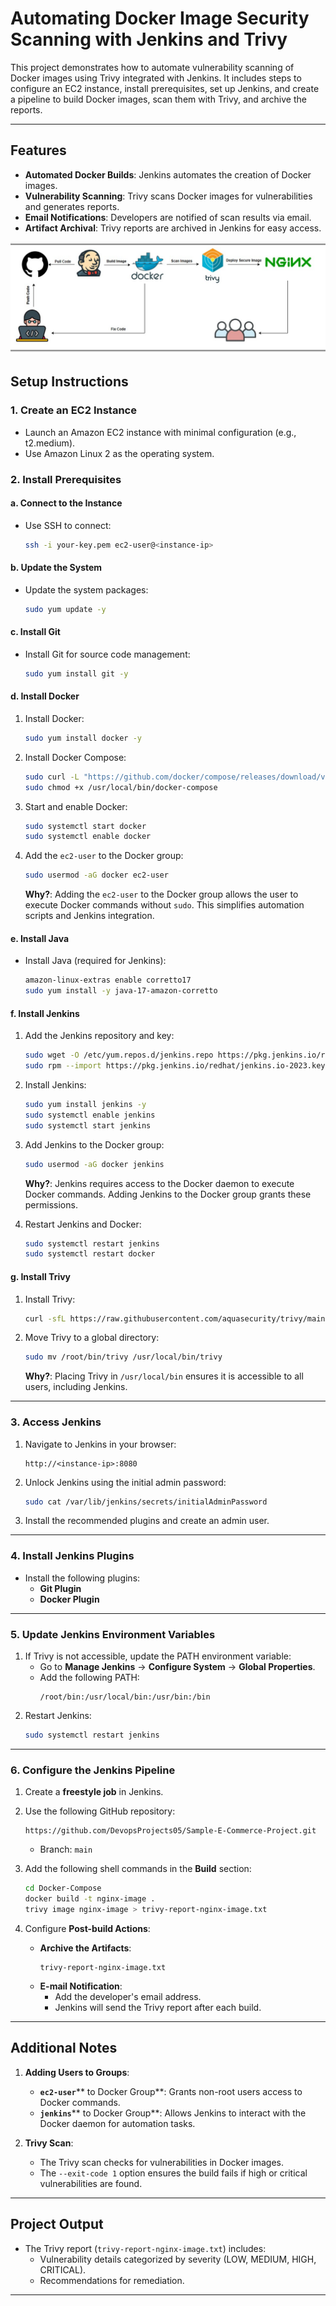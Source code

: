 
# Automating Docker Image Security Scanning with Jenkins and Trivy

This project demonstrates how to automate vulnerability scanning of Docker images using Trivy integrated with Jenkins. It includes steps to configure an EC2 instance, install prerequisites, set up Jenkins, and create a pipeline to build Docker images, scan them with Trivy, and archive the reports.

---

## Features

- **Automated Docker Builds**: Jenkins automates the creation of Docker images.
- **Vulnerability Scanning**: Trivy scans Docker images for vulnerabilities and generates reports.
- **Email Notifications**: Developers are notified of scan results via email.
- **Artifact Archival**: Trivy reports are archived in Jenkins for easy access.


![](/Docker-Trivy/Docker-Trivy.jpg)



## Setup Instructions

### 1. Create an EC2 Instance

- Launch an Amazon EC2 instance with minimal configuration (e.g., t2.medium).
- Use Amazon Linux 2 as the operating system.

### 2. Install Prerequisites

#### a. Connect to the Instance

- Use SSH to connect:
  ```bash
  ssh -i your-key.pem ec2-user@<instance-ip>
  ```

#### b. Update the System

- Update the system packages:
  ```bash
  sudo yum update -y
  ```

#### c. Install Git

- Install Git for source code management:
  ```bash
  sudo yum install git -y
  ```

#### d. Install Docker

1. Install Docker:
   ```bash
   sudo yum install docker -y
   ```
2. Install Docker Compose:
   ```bash
   sudo curl -L "https://github.com/docker/compose/releases/download/v2.21.0/docker-compose-$(uname -s)-$(uname -m)" -o /usr/local/bin/docker-compose
   sudo chmod +x /usr/local/bin/docker-compose
   ```
3. Start and enable Docker:
   ```bash
   sudo systemctl start docker
   sudo systemctl enable docker
   ```
4. Add the `ec2-user` to the Docker group:
   ```bash
   sudo usermod -aG docker ec2-user
   ```
   **Why?**: Adding the `ec2-user` to the Docker group allows the user to execute Docker commands without `sudo`. This simplifies automation scripts and Jenkins integration.

#### e. Install Java

- Install Java (required for Jenkins):
  ```bash
  amazon-linux-extras enable corretto17
  sudo yum install -y java-17-amazon-corretto
  ```

#### f. Install Jenkins

1. Add the Jenkins repository and key:

   ```bash
   sudo wget -O /etc/yum.repos.d/jenkins.repo https://pkg.jenkins.io/redhat/jenkins.repo
   sudo rpm --import https://pkg.jenkins.io/redhat/jenkins.io-2023.key
   ```

2. Install Jenkins:

   ```bash
   sudo yum install jenkins -y
   sudo systemctl enable jenkins
   sudo systemctl start jenkins
   ```

3. Add Jenkins to the Docker group:

   ```bash
   sudo usermod -aG docker jenkins
   ```

   **Why?**: Jenkins requires access to the Docker daemon to execute Docker commands. Adding Jenkins to the Docker group grants these permissions.

4. Restart Jenkins and Docker:

   ```bash
   sudo systemctl restart jenkins
   sudo systemctl restart docker
   ```

#### g. Install Trivy

1. Install Trivy:
   ```bash
   curl -sfL https://raw.githubusercontent.com/aquasecurity/trivy/main/contrib/install.sh | sh
   ```
2. Move Trivy to a global directory:
   ```bash
   sudo mv /root/bin/trivy /usr/local/bin/trivy
   ```
   **Why?**: Placing Trivy in `/usr/local/bin` ensures it is accessible to all users, including Jenkins.

---

### 3. Access Jenkins

1. Navigate to Jenkins in your browser:
   ```
   http://<instance-ip>:8080
   ```
2. Unlock Jenkins using the initial admin password:
   ```bash
   sudo cat /var/lib/jenkins/secrets/initialAdminPassword
   ```
3. Install the recommended plugins and create an admin user.

---

### 4. Install Jenkins Plugins

- Install the following plugins:
  - **Git Plugin**
  - **Docker Plugin**
  

---

### 5. Update Jenkins Environment Variables

1. If Trivy is not accessible, update the PATH environment variable:
   - Go to **Manage Jenkins** → **Configure System** → **Global Properties**.
   - Add the following PATH:
     ```
     /root/bin:/usr/local/bin:/usr/bin:/bin
     ```
2. Restart Jenkins:
   ```bash
   sudo systemctl restart jenkins
   ```

---



### 6. Configure the Jenkins Pipeline

1. Create a **freestyle job** in Jenkins.

2. Use the following GitHub repository:

   ```
   https://github.com/DevopsProjects05/Sample-E-Commerce-Project.git
   ```

   - Branch: `main`

3. Add the following shell commands in the **Build** section:

   ```bash
   cd Docker-Compose
   docker build -t nginx-image .
   trivy image nginx-image > trivy-report-nginx-image.txt
   ```

4. Configure **Post-build Actions**:

   - **Archive the Artifacts**:
     ```
     trivy-report-nginx-image.txt
     ```
   - **E-mail Notification**:
     - Add the developer's email address.
     - Jenkins will send the Trivy report after each build.

---

## Additional Notes

1. **Adding Users to Groups**:

   - **`ec2-user`**\*\* to Docker Group\*\*: Grants non-root users access to Docker commands.
   - **`jenkins`**\*\* to Docker Group\*\*: Allows Jenkins to interact with the Docker daemon for automation tasks.

2. **Trivy Scan**:

   - The Trivy scan checks for vulnerabilities in Docker images.
   - The `--exit-code 1` option ensures the build fails if high or critical vulnerabilities are found.

---

## Project Output

- The Trivy report (`trivy-report-nginx-image.txt`) includes:
  - Vulnerability details categorized by severity (LOW, MEDIUM, HIGH, CRITICAL).
  - Recommendations for remediation.

---




